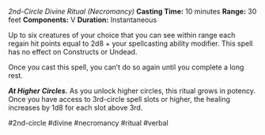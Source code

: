 *2nd-Circle Divine Ritual (Necromancy)*
**Casting Time:** 10 minutes
**Range:** 30 feet
**Components:** V
**Duration:** Instantaneous

Up to six creatures of your choice that you can see within range each regain hit points equal to 2d8 + your spellcasting ability modifier. This spell has no effect on Constructs or Undead.

Once you cast this spell, you can’t do so again until you complete a long rest.

***At Higher Circles.*** As you unlock higher circles, this ritual grows in potency. Once you have access to 3rd-circle spell slots or higher, the healing increases by 1d8 for each slot above 3rd.

#2nd-circle #divine #necromancy #ritual #verbal
